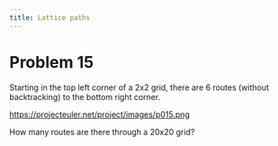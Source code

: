 ```yaml
---
title: Lattice paths
---
```

# Problem 15

Starting in the top left corner of a 2x2 grid, there are 6 routes (without backtracking) to the bottom right corner.

https://projecteuler.net/project/images/p015.png

How many routes are there through a 20x20 grid?
